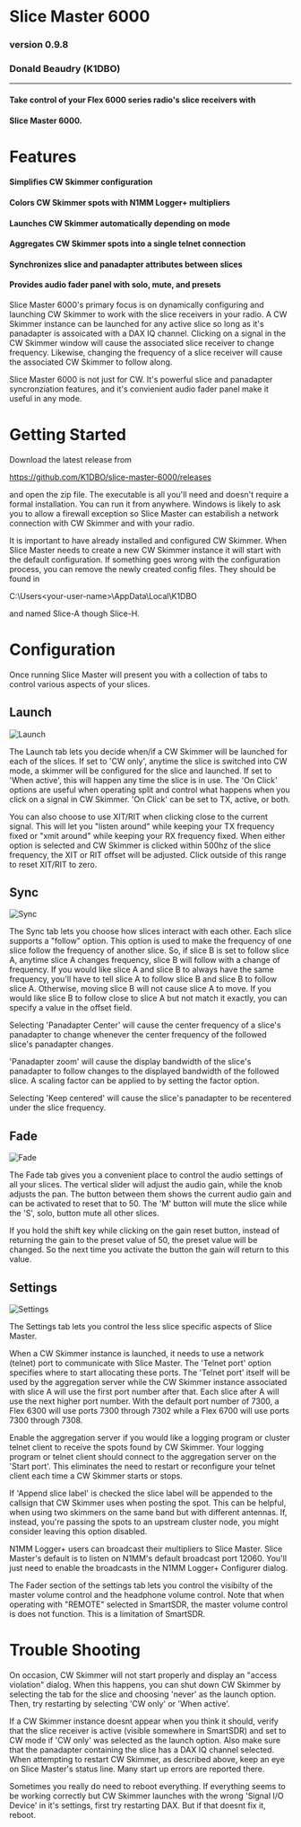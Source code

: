 # Slice Master 6000
### version 0.9.8
### Donald Beaudry (K1DBO)

------------------------------------------ 

#### Take control of your Flex 6000 series radio's slice receivers with
#### Slice Master 6000.

# Features
#### Simplifies CW Skimmer configuration
#### Colors CW Skimmer spots with N1MM Logger+ multipliers
#### Launches CW Skimmer automatically depending on mode
#### Aggregates CW Skimmer spots into a single telnet connection
#### Synchronizes slice and panadapter attributes between slices
#### Provides audio fader panel with solo, mute, and presets

Slice Master 6000's primary focus is on dynamically configuring and
launching CW Skimmer to work with the slice receivers in your radio.
A CW Skimmer instance can be launched for any active slice so long as
it's panadapter is assoicated with a DAX IQ channel.  Clicking on a
signal in the CW Skimmer window will cause the associated slice
receiver to change frequency.  Likewise, changing the frequency of a
slice receiver will cause the associated CW Skimmer to follow along.

Slice Master 6000 is not just for CW.  It's powerful slice and
panadapter syncronziation features, and it's convienient audio fader
panel make it useful in any mode.


# Getting Started

Download the latest release from

https://github.com/K1DBO/slice-master-6000/releases 

and open the zip file.  The executable is all you'll need and doesn't
require a formal installation.  You can run it from anywhere.  Windows
is likely to ask you to allow a firewall exception so Slice Master can
estabilish a network connection with CW Skimmer and with your radio.

It is important to have already installed and configured CW
Skimmer. When Slice Master needs to create a new CW Skimmer instance
it will start with the default configuration.  If something goes wrong
with the configuration process, you can remove the newly created
config files.  They should be found in

C:\Users\<your-user-name>\AppData\Local\K1DBO 

and named Slice-A though Slice-H.

# Configuration

Once running Slice Master will present you with a collection of tabs
to control various aspects of your slices.  


## Launch

![Launch](screenshots/launch-0-9-6.PNG)

The Launch tab lets you decide when/if a CW Skimmer will be launched
for each of the slices.  If set to 'CW only', anytime the slice is
switched into CW mode, a skimmer will be configured for the slice and
launched.  If set to 'When active', this will happen any time the
slice is in use.  The 'On Click' options are useful when operating
split and control what happens when you click on a signal in CW
Skimmer.  'On Click' can be set to TX, active, or both.  

You can also choose to use XIT/RIT when clicking close to the current
signal.  This will let you "listen around" while keeping your TX
frequency fixed or "xmit around" while keeping your RX frequency
fixed.  When either option is selected and CW Skimmer is clicked
within 500hz of the slice frequency, the XIT or RIT offset will be
adjusted.  Click outside of this range to reset XIT/RIT to zero.


## Sync

![Sync](screenshots/sync-0-9-7.PNG)

The Sync tab lets you choose how slices interact with each other.
Each slice supports a "follow" option.  This option is used to make
the frequency of one slice follow the frequency of another slice.  So,
if slice B is set to follow slice A, anytime slice A changes
frequency, slice B will follow with a change of frequency.  If you
would like slice A and slice B to always have the same frequency,
you'll have to tell slice A to follow slice B and slice B to follow
slice A.  Otherwise, moving slice B will not cause slice A to move.
If you would like slice B to follow close to slice A but not match it
exactly, you can specify a value in the offset field.

Selecting 'Panadapter Center' will cause the center frequency of a
slice's panadapter to change whenever the center frequency of the
followed slice's panadapter changes.

'Panadapter zoom' will cause the display bandwidth of the slice's
panadapter to follow changes to the displayed bandwidth of the
followed slice.  A scaling factor can be applied to by setting the
factor option.

Selecting 'Keep centered' will cause the slice's panadapter to be
recentered under the slice frequency.


## Fade

![Fade](screenshots/fade-0-9-6a.PNG)

The Fade tab gives you a convenient place to control the audio
settings of all your slices.  The vertical slider will adjust the
audio gain, while the knob adjusts the pan.  The button between them
shows the current audio gain and can be activated to reset that to 50.
The 'M' button will mute the slice while the 'S', solo, button mute
all other slices.

If you hold the shift key while clicking on the gain reset button,
instead of returning the gain to the preset value of 50, the preset
value will be changed.  So the next time you activate the button the
gain will return to this value.


## Settings

![Settings](screenshots/settings-0-9-8.PNG)

The Settings tab lets you control the less slice specific aspects of
Slice Master.  

When a CW Skimmer instance is launched, it needs to use a network
(telnet) port to communicate with Slice Master.  The 'Telnet port'
option specifies where to start allocating these ports.  The 'Telnet
port' itself will be used by the aggregation server while the CW
Skimmer instance associated with slice A will use the first port
number after that. Each slice after A will use the next higher port
number.  With the default port number of 7300, a Flex 6300 will use
ports 7300 through 7302 while a Flex 6700 will use ports 7300 through
7308.

Enable the aggregation server if you would like a logging program or
cluster telnet client to receive the spots found by CW Skimmer.  Your
logging program or telnet client should connect to the aggregation
server on the 'Start port'.  This eliminates the need to restart or
reconfigure your telnet client each time a CW Skimmer starts or stops.

If 'Append slice label' is checked the slice label will be appended to
the callsign that CW Skimmer uses when posting the spot.  This can be
helpful, when using two skimmers on the same band but with different
antennas.  If, instead, you're passing the spots to an upstream
cluster node, you might consider leaving this option disabled.

N1MM Logger+ users can broadcast their multipliers to Slice Master.
Slice Master's default is to listen on N1MM's default broadcast port
12060. You'll just need to enable the broadcasts in the N1MM Logger+
Configurer dialog.

The Fader section of the settings tab lets you control the visibilty
of the master volume control and the headphone volume control.  Note
that when operating with "REMOTE" selected in SmartSDR, the master
volume control is does not function.  This is a limitation of SmartSDR.


# Trouble Shooting

On occasion, CW Skimmer will not start properly and display an "access
violation" dialog.  When this happens, you can shut down CW Skimmer by
selecting the tab for the slice and choosing 'never' as the launch
option.  Then, try restarting by selecting 'CW only' or 'When active'.

If a CW Skimmer instance doesnt appear when you think it should,
verify that the slice receiver is active (visible somewhere in
SmartSDR) and set to CW mode if 'CW only' was selected as the launch
option.  Also make sure that the panadapter containing the slice has a
DAX IQ channel selected.  When attempting to restart CW Skimmer, as
described above, keep an eye on Slice Master's status line.  Many
start up errors are reported there.

Sometimes you really do need to reboot everything.  If everything
seems to be working correctly but CW Skimmer launches with the wrong
'Signal I/O Device' in it's settings, first try restarting DAX.  But
if that doesnt fix it, reboot.  



